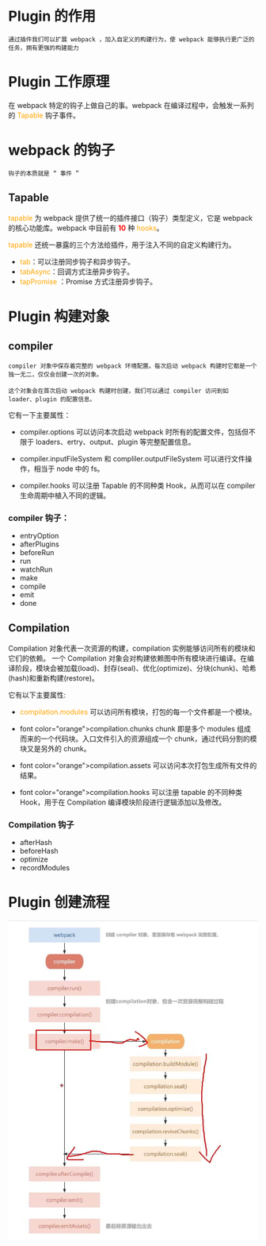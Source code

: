 # Plugin 的作用
    通过插件我们可以扩展 webpack ，加入自定义的构建行为，使 webpack 能够执行更广泛的任务，拥有更强的构建能力

# Plugin 工作原理
在 webpack 特定的钩子上做自己的事。webpack 在编译过程中，会触发一系列的 <font color="orange">Tapable </font> 钩子事件。

# webpack 的钩子
    钩子的本质就是 “ 事件 ”
## Tapable
<font color="orange">tapable</font> 为 webpack 提供了统一的插件接口（钩子）类型定义，它是 webpack 的核心功能库。webpack 中目前有 <font color="red"><b>10</b></font> 种 <font color="orange">hooks</font>。

<font color="orange">tapable</font> 还统一暴露的三个方法给插件，用于注入不同的自定义构建行为。

- <font color="orange">tab</font>：可以注册同步钩子和异步钩子。
- <font color="orange">tabAsync</font>：回调方式注册异步钩子。
- <font color="orange">tapPromise</font> ：Promise 方式注册异步钩子。

# Plugin 构建对象

## compiler
    compiler 对象中保存着完整的 webpack 环境配置。每次启动 webpack 构建时它都是一个独一无二，仅仅会创建一次的对象。

    这个对象会在首次启动 webpack 构建时创建，我们可以通过 compiler 访问到如 loader、plugin 的配置信息。

它有一下主要属性：
- compiler.options 可以访问本次启动 webpack 时所有的配置文件，包括但不限于 loaders、ertry、output、plugin 等完整配置信息。

- compiler.inputFileSystem 和 compliler.outputFileSystem 可以进行文件操作，相当于 node 中的 fs。
- compiler.hooks 可以注册 Tapable 的不同种类 Hook，从而可以在 compiler 生命周期中植入不同的逻辑。

### compiler 钩子：
- entryOption
- afterPlugins
- beforeRun
- run
- watchRun
- make
- compile
- emit
- done

## Compilation
Compilation 对象代表一次资源的构建，compilation 实例能够访问所有的模块和它们的依赖。
一个 Compilation 对象会对构建依赖图中所有模块进行编译。在编译阶段，模块会被加载(load)、封存(seal)、优化(optimize)、分块(chunk)、哈希(hash)和重新构建(restore)。

它有以下主要属性:

- <font color="orange">compilation.modules</font> 可以访问所有模块，打包的每一个文件都是一个模块。

- font color="orange">compilation.chunks</font> chunk 即是多个 modules 组成而来的一个代码块。入口文件引入的资源组成一个 chunk，通过代码分割的模块又是另外的 chunk。
- font color="orange">compilation.assets</font> 可以访问本次打包生成所有文件的结果。
- font color="orange">compilation.hooks</font> 可以注册 tapable 的不同种类 Hook，用于在   Compilation 编译模块阶段进行逻辑添加以及修改。

### Compilation 钩子
- afterHash
- beforeHash
- optimize
- recordModules

# Plugin 创建流程
![avatar](../img/plugin执行流程.jpg)

